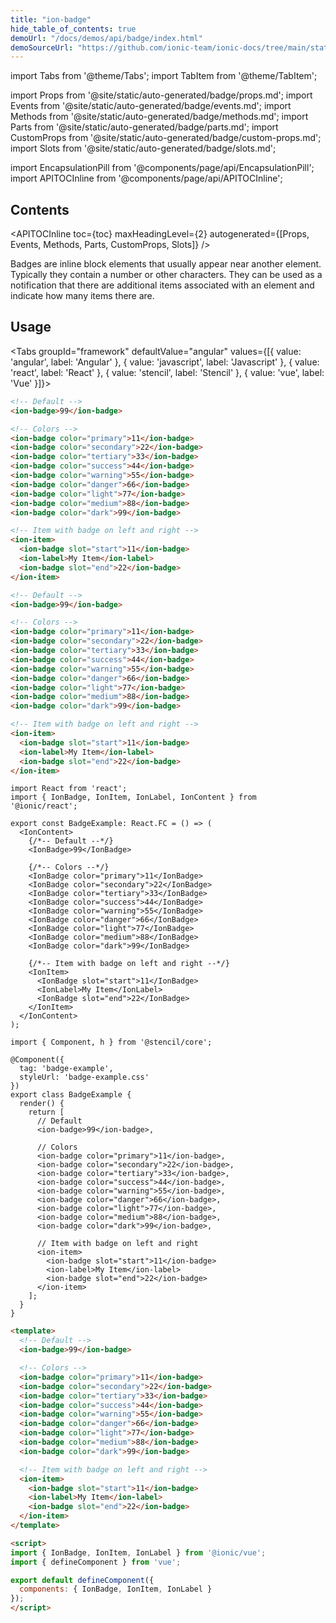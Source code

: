 ```yaml
---
title: "ion-badge"
hide_table_of_contents: true
demoUrl: "/docs/demos/api/badge/index.html"
demoSourceUrl: "https://github.com/ionic-team/ionic-docs/tree/main/static/demos/api/badge/index.html"
---
```

import Tabs from '@theme/Tabs';
import TabItem from '@theme/TabItem';

import Props from '@site/static/auto-generated/badge/props.md';
import Events from '@site/static/auto-generated/badge/events.md';
import Methods from '@site/static/auto-generated/badge/methods.md';
import Parts from '@site/static/auto-generated/badge/parts.md';
import CustomProps from '@site/static/auto-generated/badge/custom-props.md';
import Slots from '@site/static/auto-generated/badge/slots.md';

<head>
  <title>Badges | ion-badge: iOS & Android App Notification Badge Icons</title>
  <meta name="description" content="Badges are inline block elements that appear near other elements on iOS & Android apps—use ion-badges as notifications that indicate how many items there are." />
</head>

import EncapsulationPill from '@components/page/api/EncapsulationPill';
import APITOCInline from '@components/page/api/APITOCInline';

<EncapsulationPill type="shadow" />

<h2 className="table-of-contents__title">Contents</h2>

<APITOCInline
  toc={toc}
  maxHeadingLevel={2}
  autogenerated={[Props, Events, Methods, Parts, CustomProps, Slots]}
/>



Badges are inline block elements that usually appear near another element. Typically they contain a number or other characters. They can be used as a notification that there are additional items associated with an element and indicate how many items there are.




## Usage

<Tabs groupId="framework" defaultValue="angular" values={[{ value: 'angular', label: 'Angular' }, { value: 'javascript', label: 'Javascript' }, { value: 'react', label: 'React' }, { value: 'stencil', label: 'Stencil' }, { value: 'vue', label: 'Vue' }]}>

<TabItem value="angular">

```html
<!-- Default -->
<ion-badge>99</ion-badge>

<!-- Colors -->
<ion-badge color="primary">11</ion-badge>
<ion-badge color="secondary">22</ion-badge>
<ion-badge color="tertiary">33</ion-badge>
<ion-badge color="success">44</ion-badge>
<ion-badge color="warning">55</ion-badge>
<ion-badge color="danger">66</ion-badge>
<ion-badge color="light">77</ion-badge>
<ion-badge color="medium">88</ion-badge>
<ion-badge color="dark">99</ion-badge>

<!-- Item with badge on left and right -->
<ion-item>
  <ion-badge slot="start">11</ion-badge>
  <ion-label>My Item</ion-label>
  <ion-badge slot="end">22</ion-badge>
</ion-item>
```

</TabItem>


<TabItem value="javascript">

```html
<!-- Default -->
<ion-badge>99</ion-badge>

<!-- Colors -->
<ion-badge color="primary">11</ion-badge>
<ion-badge color="secondary">22</ion-badge>
<ion-badge color="tertiary">33</ion-badge>
<ion-badge color="success">44</ion-badge>
<ion-badge color="warning">55</ion-badge>
<ion-badge color="danger">66</ion-badge>
<ion-badge color="light">77</ion-badge>
<ion-badge color="medium">88</ion-badge>
<ion-badge color="dark">99</ion-badge>

<!-- Item with badge on left and right -->
<ion-item>
  <ion-badge slot="start">11</ion-badge>
  <ion-label>My Item</ion-label>
  <ion-badge slot="end">22</ion-badge>
</ion-item>
```

</TabItem>


<TabItem value="react">

```tsx
import React from 'react';
import { IonBadge, IonItem, IonLabel, IonContent } from '@ionic/react';

export const BadgeExample: React.FC = () => (
  <IonContent>
    {/*-- Default --*/}
    <IonBadge>99</IonBadge>

    {/*-- Colors --*/}
    <IonBadge color="primary">11</IonBadge>
    <IonBadge color="secondary">22</IonBadge>
    <IonBadge color="tertiary">33</IonBadge>
    <IonBadge color="success">44</IonBadge>
    <IonBadge color="warning">55</IonBadge>
    <IonBadge color="danger">66</IonBadge>
    <IonBadge color="light">77</IonBadge>
    <IonBadge color="medium">88</IonBadge>
    <IonBadge color="dark">99</IonBadge>

    {/*-- Item with badge on left and right --*/}
    <IonItem>
      <IonBadge slot="start">11</IonBadge>
      <IonLabel>My Item</IonLabel>
      <IonBadge slot="end">22</IonBadge>
    </IonItem>
  </IonContent>
);
```


</TabItem>


<TabItem value="stencil">

```tsx
import { Component, h } from '@stencil/core';

@Component({
  tag: 'badge-example',
  styleUrl: 'badge-example.css'
})
export class BadgeExample {
  render() {
    return [
      // Default
      <ion-badge>99</ion-badge>,

      // Colors
      <ion-badge color="primary">11</ion-badge>,
      <ion-badge color="secondary">22</ion-badge>,
      <ion-badge color="tertiary">33</ion-badge>,
      <ion-badge color="success">44</ion-badge>,
      <ion-badge color="warning">55</ion-badge>,
      <ion-badge color="danger">66</ion-badge>,
      <ion-badge color="light">77</ion-badge>,
      <ion-badge color="medium">88</ion-badge>,
      <ion-badge color="dark">99</ion-badge>,

      // Item with badge on left and right
      <ion-item>
        <ion-badge slot="start">11</ion-badge>
        <ion-label>My Item</ion-label>
        <ion-badge slot="end">22</ion-badge>
      </ion-item>
    ];
  }
}
```

</TabItem>


<TabItem value="vue">

```html
<template>
  <!-- Default -->
  <ion-badge>99</ion-badge>

  <!-- Colors -->
  <ion-badge color="primary">11</ion-badge>
  <ion-badge color="secondary">22</ion-badge>
  <ion-badge color="tertiary">33</ion-badge>
  <ion-badge color="success">44</ion-badge>
  <ion-badge color="warning">55</ion-badge>
  <ion-badge color="danger">66</ion-badge>
  <ion-badge color="light">77</ion-badge>
  <ion-badge color="medium">88</ion-badge>
  <ion-badge color="dark">99</ion-badge>

  <!-- Item with badge on left and right -->
  <ion-item>
    <ion-badge slot="start">11</ion-badge>
    <ion-label>My Item</ion-label>
    <ion-badge slot="end">22</ion-badge>
  </ion-item>
</template>

<script>
import { IonBadge, IonItem, IonLabel } from '@ionic/vue';
import { defineComponent } from 'vue';

export default defineComponent({
  components: { IonBadge, IonItem, IonLabel }
});
</script>
```

</TabItem>

</Tabs>

<Props />
<Events />
<Methods />
<Parts />
<CustomProps />
<Slots />